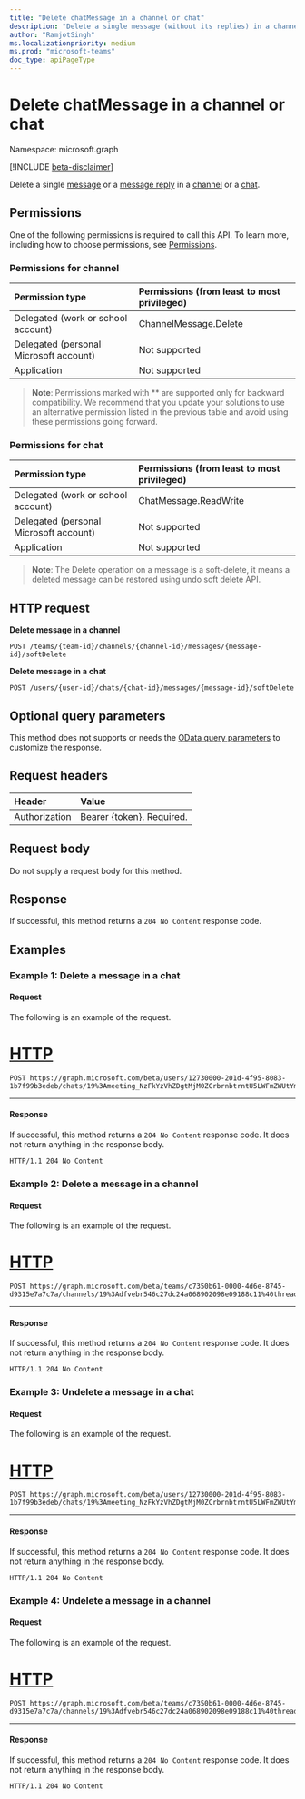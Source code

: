 ```yaml
---
title: "Delete chatMessage in a channel or chat"
description: "Delete a single message (without its replies) in a channel or a chat."
author: "RamjotSingh"
ms.localizationpriority: medium
ms.prod: "microsoft-teams"
doc_type: apiPageType
---
```


# Delete chatMessage in a channel or chat

Namespace: microsoft.graph

[!INCLUDE [beta-disclaimer](../../includes/beta-disclaimer.md)]

Delete a single [message](../resources/chatmessage.md) or a [message reply](../resources/chatmessage.md) in a [channel](../resources/channel.md) or a [chat](../resources/chat.md).

## Permissions

One of the following permissions is required to call this API. To learn more, including how to choose permissions, see [Permissions](/graph/permissions-reference).

### Permissions for channel

| Permission type                        | Permissions (from least to most privileged) |
|:---------------------------------------|:--------------------------------------------|
|Delegated (work or school account)| ChannelMessage.Delete |
|Delegated (personal Microsoft account)| Not supported |
|Application| Not supported |

> **Note**: Permissions marked with ** are supported only for backward compatibility. We recommend that you update your solutions to use an alternative permission listed in the previous table and avoid using these permissions going forward.

### Permissions for chat

| Permission type                        | Permissions (from least to most privileged) |
|:---------------------------------------|:--------------------------------------------|
|Delegated (work or school account)| ChatMessage.ReadWrite |
|Delegated (personal Microsoft account)| Not supported |
|Application| Not supported |

> **Note**: The Delete operation on a message is a soft-delete, it means a deleted message can be restored using undo soft delete API.

## HTTP request

**Delete message in a channel**
<!-- { "blockType": "ignored" } -->
```http
POST /teams/{team-id}/channels/{channel-id}/messages/{message-id}/softDelete
```

**Delete message in a chat**
<!-- { "blockType": "ignored" } -->
```http
POST /users/{user-id}/chats/{chat-id}/messages/{message-id}/softDelete
```

## Optional query parameters

This method does not supports or needs the [OData query parameters](/graph/query-parameters) to customize the response.

## Request headers

| Header       | Value |
|:---------------|:--------|
| Authorization  | Bearer {token}. Required.  |

## Request body

Do not supply a request body for this method.

## Response

If successful, this method returns a `204 No Content` response code.

## Examples

### Example 1: Delete a message in a chat

#### Request

The following is an example of the request.

# [HTTP](#tab/http)
<!-- {
  "blockType": "request",
  "name": "delete_chatmessage_1"
}-->
```msgraph-interactive
POST https://graph.microsoft.com/beta/users/12730000-201d-4f95-8083-1b7f99b3edeb/chats/19%3Ameeting_NzFkYzVhZDgtMjM0ZCrbrnbtrntU5LWFmZWUtYmFhMjBjYzNmNDA3%40thread.v2/messages/1644600000013/softDelete
```

---

#### Response

If successful, this method returns a `204 No Content` response code. It does not return anything in the response body.

<!-- {
  "blockType": "response"
} -->
```http
HTTP/1.1 204 No Content
```

### Example 2: Delete a message in a channel

#### Request

The following is an example of the request.

# [HTTP](#tab/http)
<!-- {
  "blockType": "request",
  "name": "delete_channelmessage_1"
}-->
```msgraph-interactive
POST https://graph.microsoft.com/beta/teams/c7350b61-0000-4d6e-8745-d9315e7a7c7a/channels/19%3Adfvebr546c27dc24a068902098e09188c11%40thread.tacv2/messages/1644219111164/softDelete
```
---

#### Response

If successful, this method returns a `204 No Content` response code. It does not return anything in the response body.

<!-- {
  "blockType": "response"
} -->
```http
HTTP/1.1 204 No Content
```

### Example 3: Undelete a message in a chat

#### Request

The following is an example of the request.

# [HTTP](#tab/http)
<!-- {
  "blockType": "request",
  "name": "undo_delete_chatmessage_1"
}-->
```msgraph-interactive
POST https://graph.microsoft.com/beta/users/12730000-201d-4f95-8083-1b7f99b3edeb/chats/19%3Ameeting_NzFkYzVhZDgtMjM0ZCrbrnbtrntU5LWFmZWUtYmFhMjBjYzNmNDA3%40thread.v2/messages/1644600000013/undoSoftDelete
```
---

#### Response

If successful, this method returns a `204 No Content` response code. It does not return anything in the response body.

<!-- {
  "blockType": "response"
} -->
```http
HTTP/1.1 204 No Content
```

### Example 4: Undelete a message in a channel

#### Request

The following is an example of the request.

# [HTTP](#tab/http)
<!-- {
  "blockType": "request",
  "name": "delete_channelmessage_1"
}-->
```msgraph-interactive
POST https://graph.microsoft.com/beta/teams/c7350b61-0000-4d6e-8745-d9315e7a7c7a/channels/19%3Adfvebr546c27dc24a068902098e09188c11%40thread.tacv2/messages/1644219111164/undoSoftDelete
```
---

#### Response

If successful, this method returns a `204 No Content` response code. It does not return anything in the response body.

<!-- {
  "blockType": "response"
} -->
```http
HTTP/1.1 204 No Content
```
